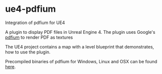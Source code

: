 # ue4-pdfium
Integration of pdfium for UE4

A plugin to display PDF files in Unreal Engine 4. The plugin uses Google's [pdfium](https://pdfium.googlesource.com/pdfium/) to render PDF as textures

The UE4 project contains a map with a level blueprint that demonstrates, how to use the plugin.

Precompiled binaries of pdfium for Windows, Linux and OSX can be found [here](https://github.com/bblanchon/pdfium-binaries).
